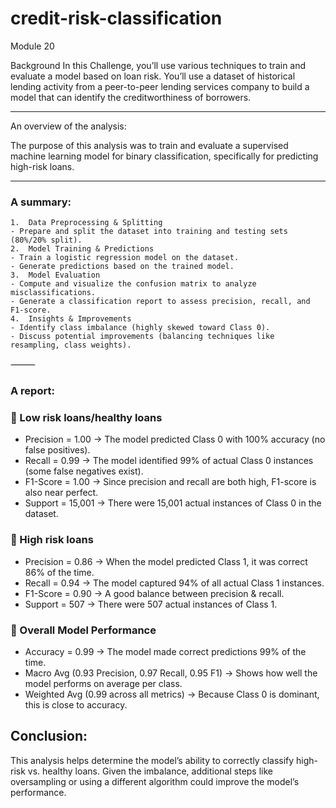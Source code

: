 # credit-risk-classification
Module 20

Background
In this Challenge, you’ll use various techniques to train and evaluate a model based on loan risk. You’ll use a dataset of historical lending activity from a peer-to-peer lending services company to build a model that can identify the creditworthiness of borrowers.
___________________
An overview of the analysis:

The purpose of this analysis was to train and evaluate a supervised machine learning model for binary classification, specifically for predicting high-risk loans.
____________________

### A summary:
	1.	Data Preprocessing & Splitting
    - Prepare and split the dataset into training and testing sets (80%/20% split).
	2.	Model Training & Predictions
    - Train a logistic regression model on the dataset.
    - Generate predictions based on the trained model.
	3.	Model Evaluation
    - Compute and visualize the confusion matrix to analyze misclassifications.
    - Generate a classification report to assess precision, recall, and F1-score.
	4.	Insights & Improvements
    - Identify class imbalance (highly skewed toward Class 0).
    - Discuss potential improvements (balancing techniques like resampling, class weights).

⸻

### A report:


 ### 🔹 Low risk loans/healthy loans
- Precision = 1.00 → The model predicted Class 0 with 100% accuracy (no false positives).
- Recall = 0.99 → The model identified 99% of actual Class 0 instances (some false negatives exist).
- F1-Score = 1.00 → Since precision and recall are both high, F1-score is also near perfect.
- Support = 15,001 → There were 15,001 actual instances of Class 0 in the dataset.

### 🔹 High risk loans
- Precision = 0.86 → When the model predicted Class 1, it was correct 86% of the time.
- Recall = 0.94 → The model captured 94% of all actual Class 1 instances.
- F1-Score = 0.90 → A good balance between precision & recall.
- Support = 507 → There were 507 actual instances of Class 1.

### 🔹 Overall Model Performance
- Accuracy = 0.99 → The model made correct predictions 99% of the time.
- Macro Avg (0.93 Precision, 0.97 Recall, 0.95 F1) → Shows how well the model performs on average per class.
- Weighted Avg (0.99 across all metrics) → Because Class 0 is dominant, this is close to accuracy.

## Conclusion:

This analysis helps determine the model’s ability to correctly classify high-risk vs. healthy loans. Given the imbalance, additional steps like oversampling or using a different algorithm could improve the model’s performance.
